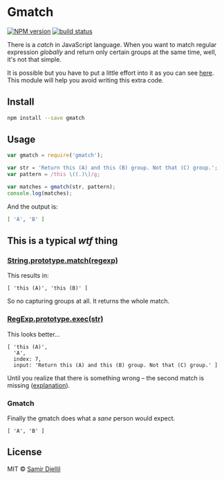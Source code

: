 # Gmatch

[![NPM version][npm-image]][npm-url]
[![build status][travis-image]][travis-url]

There is a _catch_ in JavaScript language. When you want to match regular expression _globally_ and return only certain groups at the same time, well, it's not that simple.

It is possible but you have to put a little effort into it as you can see [here](http://stackoverflow.com/a/844049). This module will help you avoid writing this extra code.

## Install

```bash
npm install --save gmatch
```

## Usage

```js
var gmatch = require('gmatch');

var str = 'Return this (A) and this (B) group. Not that (C) group.';
var pattern = /this \((.)\)/g;

var matches = gmatch(str, pattern);
console.log(matches);
```

And the output is:

```bash
[ 'A', 'B' ]
```

## This is a typical _wtf_ thing

### [String.prototype.match(regexp)](https://developer.mozilla.org/en-US/docs/Web/JavaScript/Reference/Global_Objects/String/match)

This results in:

```
[ 'this (A)', 'this (B)' ]
```

So no capturing groups at all. It returns the whole match.

### [RegExp.prototype.exec(str)](https://developer.mozilla.org/en-US/docs/Web/JavaScript/Reference/Global_Objects/RegExp/exec)

This looks better...

```
[ 'this (A)',
  'A',
  index: 7,
  input: 'Return this (A) and this (B) group. Not that (C) group.' ]
```

Until you realize that there is something wrong – the second match is missing ([explanation](http://stackoverflow.com/a/844049)).

### Gmatch

Finally the gmatch does what a _sane_ person would expect.

```
[ 'A', 'B' ]
```

## License

MIT © [Samir Djellil](http://samirdjellil.com)

[npm-image]: https://img.shields.io/npm/v/gmatch.svg?style=flat-square
[npm-url]: https://npmjs.org/package/gmatch
[travis-image]: https://img.shields.io/travis/saamo/gmatch/master.svg?style=flat-square
[travis-url]: https://travis-ci.org/saamo/gmatch
